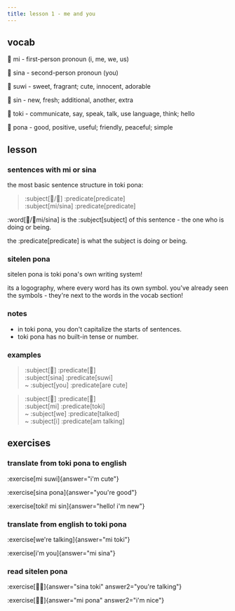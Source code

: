 ```yaml
---
title: lesson 1 - me and you
---
```


## vocab

󱤴 mi - first-person pronoun (i, me, we, us)

󱥞 sina - second-person pronoun (you)

󱥦 suwi - sweet, fragrant; cute, innocent, adorable

󱥝 sin - new, fresh; additional, another, extra

󱥬 toki - communicate, say, speak, talk, use language, think; hello

󱥔 pona - good, positive, useful; friendly, peaceful; simple

## lesson

### sentences with mi or sina

the most basic sentence structure in toki pona:

> :subject[󱤴/󱥞] :predicate[predicate] \
> :subject[mi/sina] :predicate[predicate] 

:word[󱤴/󱥞mi/sina] is the :subject[subject] of this sentence - the one who is doing or being.

the :predicate[predicate] is what the subject is doing or being.

### sitelen pona
sitelen pona is toki pona's own writing system!

its a logography, where every word has its own symbol. you've already seen the symbols - they're next to the words in the vocab section!

### notes
- in toki pona, you don't capitalize the starts of sentences.
- toki pona has no built-in tense or number.


### examples
> :subject[󱥞] :predicate[󱥦] \
> :subject[sina] :predicate[suwi] \
> ~ :subject[you] :predicate[are cute]

> :subject[󱤴] :predicate[󱥬] \
> :subject[mi] :predicate[toki] \
> ~ :subject[we] :predicate[talked] \
> ~ :subject[i] :predicate[am talking]

## exercises
### translate from toki pona to english
:exercise[mi suwi]{answer="i'm cute"}

:exercise[sina pona]{answer="you're good"}

:exercise[toki! mi sin]{answer="hello! i'm new"}

### translate from english to toki pona
:exercise[we're talking]{answer="mi toki"}

:exercise[i'm you]{answer="mi sina"}

### read sitelen pona
:exercise[󱥞󱥬]{answer="sina toki" answer2="you're talking"}

:exercise[󱤴󱥔]{answer="mi pona" answer2="i'm nice"}